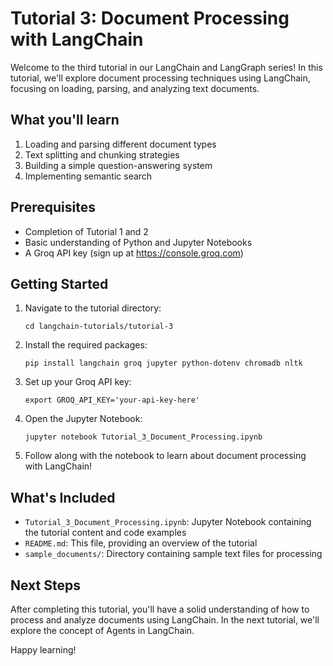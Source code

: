 # Tutorial 3: Document Processing with LangChain

Welcome to the third tutorial in our LangChain and LangGraph series! In this tutorial, we'll explore document processing techniques using LangChain, focusing on loading, parsing, and analyzing text documents.

## What you'll learn

1. Loading and parsing different document types
2. Text splitting and chunking strategies
3. Building a simple question-answering system
4. Implementing semantic search

## Prerequisites

- Completion of Tutorial 1 and 2
- Basic understanding of Python and Jupyter Notebooks
- A Groq API key (sign up at https://console.groq.com)

## Getting Started

1. Navigate to the tutorial directory:
   ```
   cd langchain-tutorials/tutorial-3
   ```

2. Install the required packages:
   ```
   pip install langchain groq jupyter python-dotenv chromadb nltk
   ```

3. Set up your Groq API key:
   ```
   export GROQ_API_KEY='your-api-key-here'
   ```

4. Open the Jupyter Notebook:
   ```
   jupyter notebook Tutorial_3_Document_Processing.ipynb
   ```

5. Follow along with the notebook to learn about document processing with LangChain!

## What's Included

- `Tutorial_3_Document_Processing.ipynb`: Jupyter Notebook containing the tutorial content and code examples
- `README.md`: This file, providing an overview of the tutorial
- `sample_documents/`: Directory containing sample text files for processing

## Next Steps

After completing this tutorial, you'll have a solid understanding of how to process and analyze documents using LangChain. In the next tutorial, we'll explore the concept of Agents in LangChain.

Happy learning!